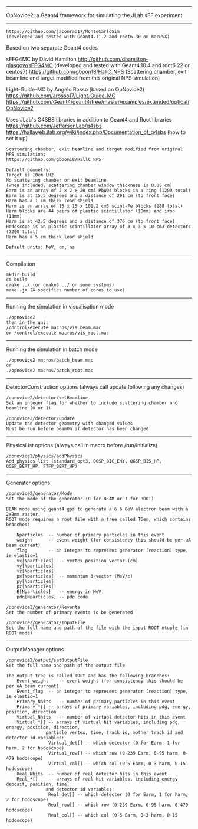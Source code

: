------------------------------------------------------------------------

 OpNovice2: a Geant4 framework for simulating the JLab sFF experiment

------------------------------------------------------------------------
	https://github.com/jaconrad17/MonteCarloSim
	(developed and tested with Geant4.11.2 and root6.30 on macOSX)

Based on two separate Geant4 codes

sFFG4MC by David Hamilton
  http://github.com/dhamilton-glasgow/sFFG4MC (developed and tested with Geant4.10.4 and root6.22 on centos7)
  https://github.com/gboon18/HallC_NPS (Scattering chamber, exit beamline and target modified from this original NPS simulation)

Light-Guide-MC by Angelo Rosso (based on OpNovice2)
  https://github.com/arosso17/Light-Guide-MC
  https://github.com/Geant4/geant4/tree/master/examples/extended/optical/OpNovice2

 Uses JLab's G4SBS libraries in addition to Geant4 and Root libraries
  https://github.com/JeffersonLab/g4sbs
  https://hallaweb.jlab.org/wiki/index.php/Documentation_of_g4sbs (how to set it up)


	Scattering chamber, exit beamline and target modified from original NPS simulation:
  	https://github.com/gboon18/HallC_NPS

	Default geometry:
	Target is 10cm LH2
	No scattering chamber or exit beamline
	(when included. scattering chamber window thickness is 0.05 cm)
	Earm is an array of 2 x 2 x 20 cm3 PbW04 blocks in a ring (1200 total)
	Earm is at 15.5 degrees and a distance of 291 cm (to front face)
	Harm has a 1 cm thick lead shield
	Harm is an array of 15 x 15 x 101.2 cm3 scint-Fe blocks (288 total)
	Harm blocks are 44 pairs of plastic scintillator (10mm) and iron (13mm)
	Harm is at 42.5 degrees and a distance of 376 cm (to front face)
	Hodoscope is an plastic scintillator array of 3 x 3 x 10 cm3 detectors (7200 total)
	Harm has a 5 cm thick lead shield

	Default units: MeV, cm, ns

------------------------------------------------------------------------
 Compilation

	mkdir build
  	cd build
  	cmake ../ (or cmake3 ../ on some systems)
  	make -jX (X specifies number of cores to use)

------------------------------------------------------------------------
 Running the simulation in visualisation mode

  	./opnovice2
  	then in the gui: 
	/control/execute macros/vis_beam.mac 
	or /control/execute macros/vis_root.mac 

------------------------------------------------------------------------
 Running the simulation in batch mode

  	./opnovice2 macros/batch_beam.mac 
  	or 
  	./opnovice2 macros/batch_root.mac 

------------------------------------------------------------------------
 DetectorConstruction options (always call update following any changes)

	/opnovice2/detector/setBeamline
  	Set an integer flag for whether to include scattering chamber and beamline (0 or 1)

  	/opnovice2/detector/update	 
  	Update the detector geometry with changed values
  	Must be run before beamOn if detector has been changed  

------------------------------------------------------------------------
 PhysicsList options (always call in macro before /run/initialize)

  	/opnovice2/physics/addPhysics 
  	Add physics list (standard_opt3, QGSP_BIC_EMY, QGSP_BIS_HP, QGSP_BERT_HP, FTFP_BERT_HP)

------------------------------------------------------------------------
 Generator options 

  	/opnovice2/generator/Mode 
  	Set the mode of the generator (0 for BEAM or 1 for ROOT)

  	BEAM mode using geant4 gps to generate a 6.6 GeV electron beam with a 2x2mm raster.
  	ROOT mode requires a root file with a tree called TGen, which contains branches:

		Nparticles	-- number of primary particles in this event
  		weight		-- event weight (for consistency this should be per uA beam current)
		flag		-- an integer to represent generator (reaction) type, ie elastic=1
		vx[Nparticles]	-- vertex position vector (cm)
		vy[Nparticles]
		vz[Nparticles]
		px[Nparticles]	-- momentum 3-vector (MeV/c)
		py[Nparticles]
		pz[Nparticles]
		E[Nparticles]	-- energy in MeV
		pdg[Nparticles]	-- pdg code

	/opnovice2/generator/Nevents
	Set the number of primary events to be generated

  	/opnovice2/generator/InputFile
  	Set the full name and path of the file with the input ROOT ntuple (in ROOT mode)  

------------------------------------------------------------------------
 OutputManager options 

  	/opnovice2/output/setOutputFile
  	Set the full name and path of the output file

  	The output tree is called TOut and has the following branches:
		Event_weight	-- event weight (for consistency this should be per uA beam current)
		Event_flag	-- an integer to represent generator (reaction) type, ie elastic=1
		Primary_Nhits	-- number of primary particles in this event
		Primary_*[]	-- arrays of primary variables, including pdg, energy, position, direction
		Virtual_Nhits	-- number of virtual detector hits in this event
		Virtual_*[]	-- arrays of virtual hit variables, including pdg, energy, position, direction,
				   particle vertex, time, track id, mother track id and detector id variables:
					Virtual_det[] -- which detector (0 for Earm, 1 for harm, 2 for hodoscope)
					Virtual_row[] -- which row (0-239 Earm, 0-95 harm, 0-479 hodoscope)
					Virtual_col[] -- which col (0-5 Earm, 0-3 harm, 0-15 hodoscope)
		Real_Nhits	-- number of real detector hits in this event
		Real_*[]	-- arrays of real hit variables, including energy deposit, position, time,
				   and detector id variables:
					Real_det[] -- which detector (0 for Earm, 1 for harm, 2 for hodoscope)
					Real_row[] -- which row (0-239 Earm, 0-95 harm, 0-479 hodoscope)
					Real_col[] -- which col (0-5 Earm, 0-3 harm, 0-15 hodoscope)

